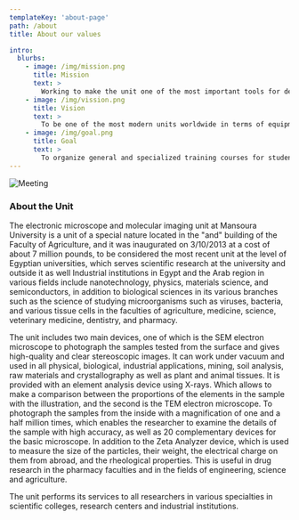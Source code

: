 ```yaml
---
templateKey: 'about-page'
path: /about
title: About our values

intro:
  blurbs:
    - image: /img/mission.png
      title: Mission
      text: >
        Working to make the unit one of the most important tools for developing scientific research for various disciplines and working to spread the microscopy technology through education and training for researchers, students and industry.
    - image: /img/vission.png
      title: Vision
      text: >
        To be one of the most modern units worldwide in terms of equipment, expertise, and the quality and accuracy of the obtained results.
    - image: /img/goal.png
      title: Goal
      text: >
        To organize general and specialized training courses for students, researchers and industry workers at regional level. Contribute to supporting the educational process in the area of the electron microscopy. Provide the necessary services to companies and industry. Support and develop scientific research in the Egyptian and regional universities and research centers. Become leaders in testing and analyzing micro samples at the nanoscale level as well as in biological and non-biological disciplines. Offer consultation services to the scientific community locally and regionally.
---
```


![Meeting](/img/aboutus.jpg)

### About the Unit

The electronic microscope and molecular imaging unit at Mansoura University is a unit of a special nature located in the "and" building of the Faculty of Agriculture, and it was inaugurated on 3/10/2013 at a cost of about 7 million pounds, to be considered the most recent unit at the level of Egyptian universities, which serves scientific research at the university and outside it as well Industrial institutions in Egypt and the Arab region in various fields include nanotechnology, physics, materials science, and semiconductors, in addition to biological sciences in its various branches such as the science of studying microorganisms such as viruses, bacteria, and various tissue cells in the faculties of agriculture, medicine, science, veterinary medicine, dentistry, and pharmacy.

The unit includes two main devices, one of which is the SEM electron microscope to photograph the samples tested from the surface and gives high-quality and clear stereoscopic images. It can work under vacuum and used in all physical, biological, industrial applications, mining, soil analysis, raw materials and crystallography as well as plant and animal tissues. It is provided with an element analysis device using X-rays. Which allows to make a comparison between the proportions of the elements in the sample with the illustration, and the second is the TEM electron microscope. To photograph the samples from the inside with a magnification of one and a half million times, which enables the researcher to examine the details of the sample with high accuracy, as well as 20 complementary devices for the basic microscope. In addition to the Zeta Analyzer device, which is used to measure the size of the particles, their weight, the electrical charge on them from abroad, and the rheological properties. This is useful in drug research in the pharmacy faculties and in the fields of engineering, science and agriculture.

The unit performs its services to all researchers in various specialties in scientific colleges, research centers and industrial institutions.
